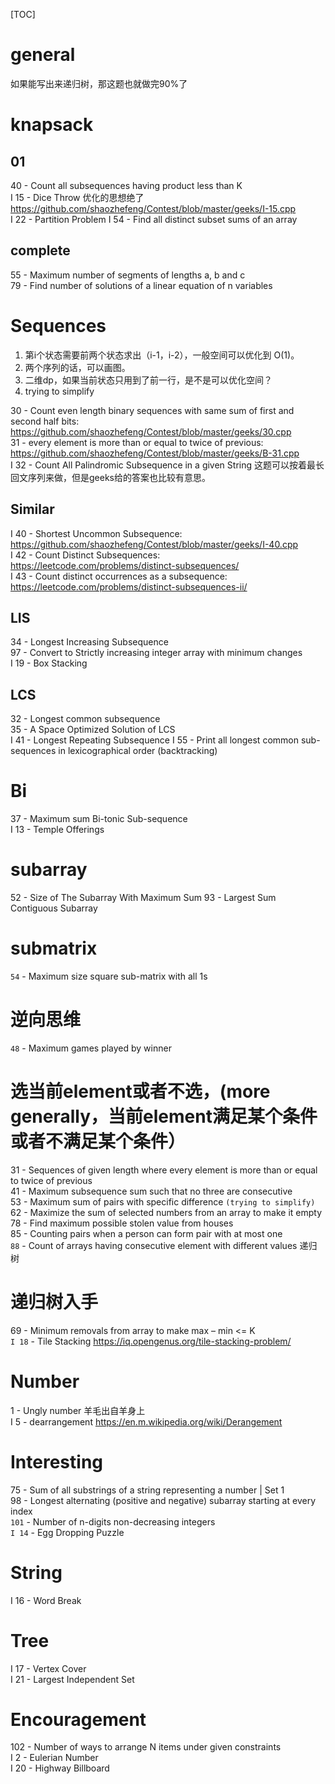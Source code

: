 [TOC]
# general
如果能写出来递归树，那这题也就做完90%了

# knapsack
## 01
40 - Count all subsequences having product less than K  
I 15 - Dice Throw 优化的思想绝了 https://github.com/shaozhefeng/Contest/blob/master/geeks/I-15.cpp  
I 22 - Partition Problem
I 54 - Find all distinct subset sums of an array


## complete
55 - Maximum number of segments of lengths a, b and c  
79 - Find number of solutions of a linear equation of n variables

# Sequences
1. 第i个状态需要前两个状态求出（i-1，i-2），一般空间可以优化到 O(1)。
2. 两个序列的话，可以画图。
3. 二维dp，如果当前状态只用到了前一行，是不是可以优化空间？
4. trying to simplify

30 - Count even length binary sequences with same sum of first and second half bits: https://github.com/shaozhefeng/Contest/blob/master/geeks/30.cpp  
31 - every element is more than or equal to twice of previous: https://github.com/shaozhefeng/Contest/blob/master/geeks/B-31.cpp  
I 32 - Count All Palindromic Subsequence in a given String 这题可以按着最长回文序列来做，但是geeks给的答案也比较有意思。

## Similar
I 40 - Shortest Uncommon Subsequence: https://github.com/shaozhefeng/Contest/blob/master/geeks/I-40.cpp  
I 42 - Count Distinct Subsequences: https://leetcode.com/problems/distinct-subsequences/  
I 43 - Count distinct occurrences as a subsequence: https://leetcode.com/problems/distinct-subsequences-ii/

## LIS
34 - Longest Increasing Subsequence  
97 - Convert to Strictly increasing integer array with minimum changes  
I 19 - Box Stacking

## LCS
32 - Longest common subsequence  
35 - A Space Optimized Solution of LCS  
I 41 - Longest Repeating Subsequence 
I 55 - Print all longest common sub-sequences in lexicographical order (backtracking)  

# Bi
37 - Maximum sum Bi-tonic Sub-sequence  
I 13 - Temple Offerings

# subarray
52 - Size of The Subarray With Maximum Sum
93 - Largest Sum Contiguous Subarray

# submatrix
`54` - Maximum size square sub-matrix with all 1s

# 逆向思维
`48` - Maximum games played by winner

# 选当前element或者不选，(more generally，当前element满足某个条件或者不满足某个条件）
31 - Sequences of given length where every element is more than or equal to twice of previous  
41 - Maximum subsequence sum such that no three are consecutive  
53 - Maximum sum of pairs with specific difference `(trying to simplify)`  
62 - Maximize the sum of selected numbers from an array to make it empty  
78 - Find maximum possible stolen value from houses  
85 - Counting pairs when a person can form pair with at most one  
`88` - Count of arrays having consecutive element with different values 递归树  

# 递归树入手
69 - Minimum removals from array to make max – min <= K  
`I 18` - Tile Stacking https://iq.opengenus.org/tile-stacking-problem/

# Number
1 - Ungly number 羊毛出自羊身上  
I 5 - dearrangement https://en.m.wikipedia.org/wiki/Derangement  


# Interesting
75 - Sum of all substrings of a string representing a number | Set 1  
98 - Longest alternating (positive and negative) subarray starting at every index  
`101` - Number of n-digits non-decreasing integers  
`I 14` - Egg Dropping Puzzle

# String
I 16 - Word Break

# Tree
I 17 - Vertex Cover  
I 21 - Largest Independent Set

# Encouragement
102 - Number of ways to arrange N items under given constraints  
I 2 - Eulerian Number  
I 20 - Highway Billboard







